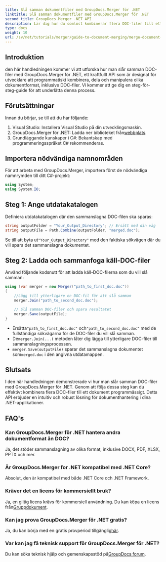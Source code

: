 ```yaml
---
title: Slå samman dokumentfiler med GroupDocs.Merger för .NET
linktitle: Slå samman dokumentfiler med GroupDocs.Merger för .NET
second_title: GroupDocs.Merger .NET API
description: Lär dig hur du sömlöst kombinerar flera DOC-filer till ett enda dokument med GroupDocs.Merger för .NET. Den här omfattande handledningen ger ett tydligt steg-för-steg tillvägagångssätt som täcker förutsättningar, kodavsnitt och vanliga frågor.
type: docs
weight: 10
url: /sv/net/tutorials/merger/guide-to-document-merging/merge-document-files/
---
```

## Introduktion

den här handledningen kommer vi att utforska hur man slår samman DOC-filer med GroupDocs.Merger för .NET, ett kraftfullt API som är designat för utvecklare att programmatiskt kombinera, dela och manipulera olika dokumentformat, inklusive DOC-filer. Vi kommer att ge dig en steg-för-steg-guide för att underlätta denna process.

## Förutsättningar

Innan du börjar, se till att du har följande:

1. Visual Studio: Installera Visual Studio på din utvecklingsmaskin.
2.  GroupDocs.Merger för .NET: Ladda ner biblioteket från[webbplats](https://releases.groupdocs.com/merger/net/).
3. Grundläggande kunskaper i C#: Bekantskap med programmeringsspråket C# rekommenderas.

## Importera nödvändiga namnområden

För att arbeta med GroupDocs.Merger, importera först de nödvändiga namnrymden till ditt C#-projekt:

```csharp
using System;
using System.IO;
```

## Steg 1: Ange utdatakatalogen

Definiera utdatakatalogen där den sammanslagna DOC-filen ska sparas:

```csharp
string outputFolder = "Your_Output_Directory"; // Ersätt med din väg
string outputFile = Path.Combine(outputFolder, "merged.doc");
```

 Se till att byta ut`"Your_Output_Directory"` med den faktiska sökvägen där du vill spara det sammanslagna dokumentet.

## Steg 2: Ladda och sammanfoga käll-DOC-filer

Använd följande kodsnutt för att ladda käll-DOC-filerna som du vill slå samman:

```csharp
using (var merger = new Merger("path_to_first_doc.doc"))
{
    //Lägg till ytterligare en DOC-fil för att slå samman
    merger.Join("path_to_second_doc.doc");

    // Slå samman DOC-filer och spara resultatet
    merger.Save(outputFile);
}
```


-  Ersätta`"path_to_first_doc.doc"` och`"path_to_second_doc.doc"` med de fullständiga sökvägarna för de DOC-filer du vill slå samman.
-  De`merger.Join(...)` metoden låter dig lägga till ytterligare DOC-filer till sammanslagningsprocessen.
- `merger.Save(outputFile)` sparar det sammanslagna dokumentet som`merged.doc` i den angivna utdatamappen.

## Slutsats

I den här handledningen demonstrerade vi hur man slår samman DOC-filer med GroupDocs.Merger för .NET. Genom att följa dessa steg kan du effektivt kombinera flera DOC-filer till ett dokument programmässigt. Detta API erbjuder en intuitiv och robust lösning för dokumenthantering i dina .NET-applikationer.

## FAQ's

### Kan GroupDocs.Merger för .NET hantera andra dokumentformat än DOC?

Ja, det stöder sammanslagning av olika format, inklusive DOCX, PDF, XLSX, PPTX och mer.

### Är GroupDocs.Merger for .NET kompatibel med .NET Core?

Absolut, den är kompatibel med både .NET Core och .NET Framework.

### Kräver det en licens för kommersiellt bruk?

Ja, en giltig licens krävs för kommersiell användning. Du kan köpa en licens från[Gruppdokument](https://purchase.groupdocs.com/buy).

### Kan jag prova GroupDocs.Merger för .NET gratis?

 Ja, du kan börja med en gratis provperiod tillgänglig[här](https://releases.groupdocs.com/).

### Var kan jag få teknisk support för GroupDocs.Merger för .NET?

 Du kan söka teknisk hjälp och gemenskapsstöd på[GroupDocs forum](https://forum.groupdocs.com/c/merger/32).